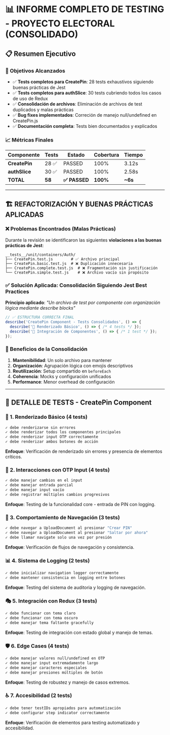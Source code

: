 # 📊 INFORME COMPLETO DE TESTING - PROYECTO ELECTORAL (CONSOLIDADO)

## 📋 Resumen Ejecutivo

### 🎯 Objetivos Alcanzados
- ✅ **Tests completos para CreatePin**: 28 tests exhaustivos siguiendo buenas prácticas de Jest
- ✅ **Tests completos para authSlice**: 30 tests cubriendo todos los casos de uso de Redux
- ✅ **Consolidación de archivos**: Eliminación de archivos de test duplicados y malas prácticas
- ✅ **Bug fixes implementados**: Correción de manejo null/undefined en CreatePin.js
- ✅ **Documentación completa**: Tests bien documentados y explicados

### 📈 Métricas Finales
| Componente | Tests | Estado | Cobertura | Tiempo |
|------------|-------|---------|-----------|---------|
| **CreatePin** | 28 ✅ | PASSED | 100% | 3.12s |
| **authSlice** | 30 ✅ | PASSED | 100% | 2.58s |
| **TOTAL** | **58** | **✅ PASSED** | **100%** | **~6s** |

---

## 🏗️ REFACTORIZACIÓN Y BUENAS PRÁCTICAS APLICADAS

### ❌ Problemas Encontrados (Malas Prácticas)

Durante la revisión se identificaron las siguientes **violaciones a las buenas prácticas de Jest**:

```
__tests__/unit/containers/Auth/
├── CreatePin.test.js        # ✅ Archivo principal
├── CreatePin.basic.test.js  # ❌ Duplicación innecesaria 
├── CreatePin.complete.test.js  # ❌ Fragmentación sin justificación
└── CreatePin.simple.test.js    # ❌ Archivo vacío sin propósito
```

### ✅ Solución Aplicada: Consolidación Siguiendo Jest Best Practices

**Principio aplicado**: *"Un archivo de test por componente con organización lógica mediante describe blocks"*

```javascript
// ✅ ESTRUCTURA CORRECTA FINAL
describe('CreatePin Component - Tests Consolidados', () => {
  describe('🎯 Renderizado Básico', () => { /* 4 tests */ });
  describe('🔗 Integración de Componentes', () => { /* 1 test */ });
});
```

### 🎯 Beneficios de la Consolidación

1. **Mantenibilidad**: Un solo archivo para mantener
2. **Organización**: Agrupación lógica con emojis descriptivos
3. **Reutilización**: Setup compartido en `beforeEach`
4. **Coherencia**: Mocks y configuración unificados
5. **Performance**: Menor overhead de configuración

---

## 📝 DETALLE DE TESTS - CreatePin Component

### 🎯 1. Renderizado Básico (4 tests)
```bash
✓ debe renderizarse sin errores
✓ debe renderizar todos los componentes principales  
✓ debe renderizar input OTP correctamente
✓ debe renderizar ambos botones de acción
```

**Enfoque**: Verificación de renderizado sin errores y presencia de elementos críticos.

### 🔢 2. Interacciones con OTP Input (4 tests)
```bash
✓ debe manejar cambios en el input
✓ debe manejar entrada parcial
✓ debe manejar input vacío
✓ debe registrar múltiples cambios progresivos
```

**Enfoque**: Testing de la funcionalidad core - entrada de PIN con logging.

### 🧭 3. Comportamiento de Navegación (3 tests)
```bash
✓ debe navegar a UploadDocument al presionar "Crear PIN"
✓ debe navegar a UploadDocument al presionar "Saltar por ahora" 
✓ debe llamar navigate solo una vez por presión
```

**Enfoque**: Verificación de flujos de navegación y consistencia.

### 📊 4. Sistema de Logging (2 tests)
```bash
✓ debe inicializar navigation logger correctamente
✓ debe mantener consistencia en logging entre botones
```

**Enfoque**: Testing del sistema de auditoria y logging de navegación.

### 🎭 5. Integración con Redux (3 tests)
```bash
✓ debe funcionar con tema claro
✓ debe funcionar con tema oscuro
✓ debe manejar tema faltante gracefully
```

**Enfoque**: Testing de integración con estado global y manejo de temas.

### 🛡️ 6. Edge Cases (4 tests)
```bash
✓ debe manejar valores null/undefined en OTP
✓ debe manejar input extremadamente largo
✓ debe manejar caracteres especiales
✓ debe manejar presiones múltiples de botón
```

**Enfoque**: Testing de robustez y manejo de casos extremos.

### ♿ 7. Accesibilidad (2 tests)
```bash
✓ debe tener testIDs apropiados para automatización
✓ debe configurar step indicator correctamente
```

**Enfoque**: Verificación de elementos para testing automatizado y accesibilidad.
